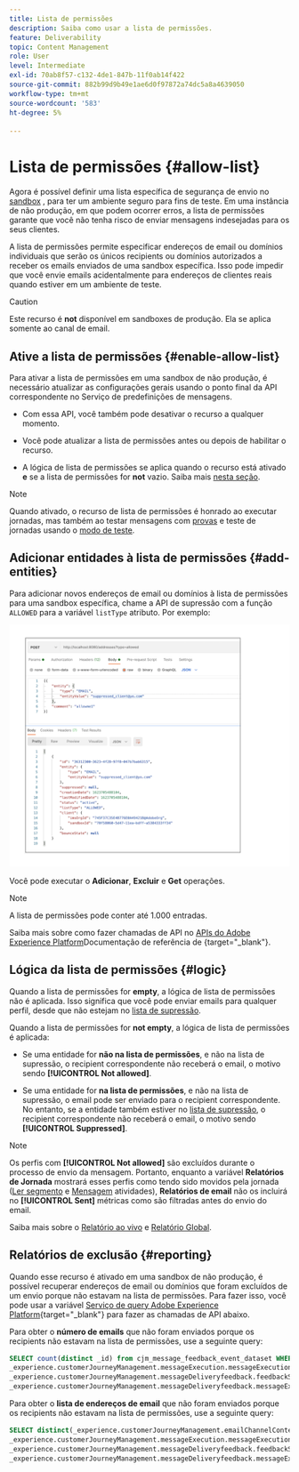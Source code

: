 ```yaml
---
title: Lista de permissões
description: Saiba como usar a lista de permissões.
feature: Deliverability
topic: Content Management
role: User
level: Intermediate
exl-id: 70ab8f57-c132-4de1-847b-11f0ab14f422
source-git-commit: 882b99d9b49e1ae6d0f97872a74dc5a8a4639050
workflow-type: tm+mt
source-wordcount: '583'
ht-degree: 5%

---
```


# Lista de permissões {#allow-list}

Agora é possível definir uma lista específica de segurança de envio no [sandbox](../administration/sandboxes.md) , para ter um ambiente seguro para fins de teste. Em uma instância de não produção, em que podem ocorrer erros, a lista de permissões garante que você não tenha risco de enviar mensagens indesejadas para os seus clientes.

A lista de permissões permite especificar endereços de email ou domínios individuais que serão os únicos recipients ou domínios autorizados a receber os emails enviados de uma sandbox específica. Isso pode impedir que você envie emails acidentalmente para endereços de clientes reais quando estiver em um ambiente de teste.

>[!CAUTION]
>
>Este recurso é **not** disponível em sandboxes de produção. Ela se aplica somente ao canal de email.

## Ative a lista de permissões {#enable-allow-list}

Para ativar a lista de permissões em uma sandbox de não produção, é necessário atualizar as configurações gerais usando o ponto final da API correspondente no Serviço de predefinições de mensagens.

* Com essa API, você também pode desativar o recurso a qualquer momento.

* Você pode atualizar a lista de permissões antes ou depois de habilitar o recurso.

* A lógica de lista de permissões se aplica quando o recurso está ativado **e** se a lista de permissões for **not** vazio. Saiba mais [nesta seção](#logic).

<!--To enable this feature on a non-production sandbox, update the allowed list so that it is no longer empty. To disable it, clear up the allowed list so that it is again empty.

Learn more on the allowed list logic in this section.
-->

>[!NOTE]
>
>Quando ativado, o recurso de lista de permissões é honrado ao executar jornadas, mas também ao testar mensagens com [provas](preview.md#send-proofs) e teste de jornadas usando o [modo de teste](../building-journeys/testing-the-journey.md).

## Adicionar entidades à lista de permissões {#add-entities}

Para adicionar novos endereços de email ou domínios à lista de permissões para uma sandbox específica, chame a API de supressão com a função `ALLOWED` para a variável `listType` atributo. Por exemplo:

![](assets/allow-list-api.png)

Você pode executar o **Adicionar**, **Excluir** e **Get** operações.

>[!NOTE]
>
>A lista de permissões pode conter até 1.000 entradas.

Saiba mais sobre como fazer chamadas de API no [APIs do Adobe Experience Platform](https://experienceleague.adobe.com/docs/experience-platform/landing/platform-apis/api-guide.html)Documentação de referência de {target=&quot;_blank&quot;}.

## Lógica da lista de permissões {#logic}

Quando a lista de permissões for **empty**, a lógica de lista de permissões não é aplicada. Isso significa que você pode enviar emails para qualquer perfil, desde que não estejam no [lista de supressão](suppression-list.md).

Quando a lista de permissões for **not empty**, a lógica de lista de permissões é aplicada:

* Se uma entidade for **não na lista de permissões**, e não na lista de supressão, o recipient correspondente não receberá o email, o motivo sendo **[!UICONTROL Not allowed]**.

* Se uma entidade for **na lista de permissões**, e não na lista de supressão, o email pode ser enviado para o recipient correspondente. No entanto, se a entidade também estiver no [lista de supressão](suppression-list.md), o recipient correspondente não receberá o email, o motivo sendo **[!UICONTROL Suppressed]**.

>[!NOTE]
>
>Os perfis com **[!UICONTROL Not allowed]** são excluídos durante o processo de envio da mensagem. Portanto, enquanto a variável **Relatórios de Jornada** mostrará esses perfis como tendo sido movidos pela jornada ([Ler segmento](../building-journeys/read-segment.md) e [Mensagem](../building-journeys/journeys-message.md) atividades), **Relatórios de email** não os incluirá no **[!UICONTROL Sent]** métricas como são filtradas antes do envio do email.
>
>Saiba mais sobre o [Relatório ao vivo](../reports/live-report.md) e [Relatório Global](../reports/global-report.md).

## Relatórios de exclusão {#reporting}

Quando esse recurso é ativado em uma sandbox de não produção, é possível recuperar endereços de email ou domínios que foram excluídos de um envio porque não estavam na lista de permissões. Para fazer isso, você pode usar a variável [Serviço de query Adobe Experience Platform](https://experienceleague.adobe.com/docs/experience-platform/query/api/getting-started.html){target=&quot;_blank&quot;} para fazer as chamadas de API abaixo.

Para obter o **número de emails** que não foram enviados porque os recipients não estavam na lista de permissões, use a seguinte query:

```sql
SELECT count(distinct _id) from cjm_message_feedback_event_dataset WHERE
_experience.customerJourneyManagement.messageExecution.messageExecutionID = '<MESSAGE_EXECUTION_ID>' AND
_experience.customerJourneyManagement.messageDeliveryfeedback.feedbackStatus = 'exclude' AND
_experience.customerJourneyManagement.messageDeliveryfeedback.messageExclusion.reason = 'EmailNotAllowed'
```

Para obter o **lista de endereços de email** que não foram enviados porque os recipients não estavam na lista de permissões, use a seguinte query:

```sql
SELECT distinct(_experience.customerJourneyManagement.emailChannelContext.address) from cjm_message_feedback_event_dataset WHERE
_experience.customerJourneyManagement.messageExecution.messageExecutionID IS NOT NULL AND
_experience.customerJourneyManagement.messageDeliveryfeedback.feedbackStatus = 'exclude' AND
_experience.customerJourneyManagement.messageDeliveryfeedback.messageExclusion.reason = 'EmailNotAllowed'
```
